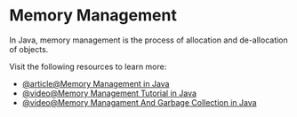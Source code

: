 # Memory Management

In Java, memory management is the process of allocation and de-allocation of objects.

Visit the following resources to learn more:

- [@article@Memory Management in Java](https://www.javatpoint.com/memory-management-in-java)
- [@video@Memory Management Tutorial in Java](https://www.youtube.com/watch?v=fM8yj93X80s)
- [@video@Memory Managament And Garbage Collection  in Java](https://youtu.be/vz6vSZRuS2M?si=4-JyoDkgcxrLmxSt)
